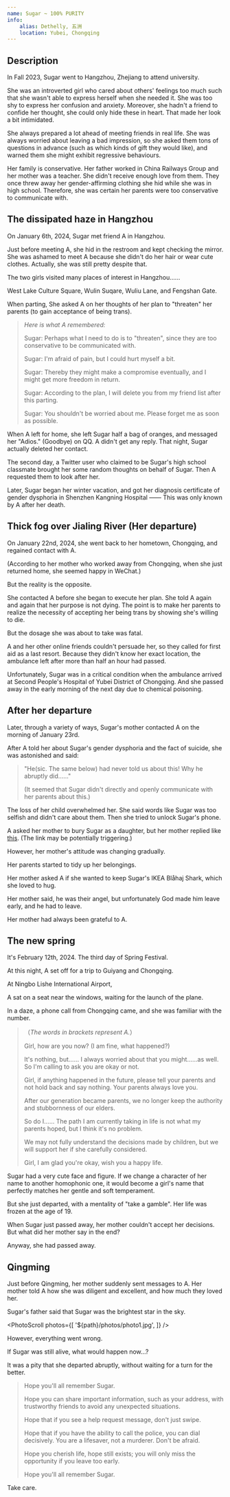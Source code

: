```yaml
---
name: Sugar ~ 100% PURITY
info:
    alias: Dethelly, 五洲
    location: Yubei, Chongqing
---
```


## Description

In Fall 2023, Sugar went to Hangzhou, Zhejiang to attend university.

She was an introverted girl who cared about others' feelings too much such that she wasn't able to express herself when she needed it.
She was too shy to express her confusion and anxiety.
Moreover, she hadn't a friend to confide her thought, she could only hide these in heart. 
That made her look a bit intimidated.

She always prepared a lot ahead of meeting friends in real life.
She was always worried about leaving a bad impression, so she asked them tons of questions in advance (such as which kinds of gift they would like), and warned them she might exhibit regressive behaviours.

Her family is conservative.
Her father worked in China Railways Group and her mother was a teacher.
She didn't receive enough love from them.
They once threw away her gender-affirming clothing she hid while she was in high school.
Therefore, she was certain her parents were too conservative to communicate with.

## The dissipated haze in Hangzhou

On January 6th, 2024, Sugar met friend A in Hangzhou.

Just before meeting A, she hid in the restroom and kept checking the mirror.
She was ashamed to meet A because she didn't do her hair or wear cute clothes.
Actually, she was still pretty despite that.

The two girls visited many places of interest in Hangzhou……

West Lake Culture Square, Wulin Suqare, Wuliu Lane, and Fengshan Gate.

When parting, She asked A on her thoughts of her plan to "threaten" her parents (to gain acceptance of being trans).

> *Here is what A remembered:*
>
> Sugar: Perhaps what I need to do is to "threaten", since they are too conservative to be communicated with.
> 
> Sugar: I'm afraid of pain, but I could hurt myself a bit.
> 
> Sugar: Thereby they might make a compromise eventually, and I might get more freedom in return.
>
> Sugar: According to the plan, I will delete you from my friend list after this parting.
>
> Sugar: You shouldn't be worried about me. Please forget me as soon as possible.

When A left for home, she left Sugar half a bag of oranges, and messaged her "Adios." (Goodbye) on QQ.
A didn't get any reply.
That night, Sugar actually deleted her contact.

The second day, a Twitter user who claimed to be Sugar's high school classmate brought her some random thoughts on behalf of Sugar.
Then A requested them to look after her.

Later, Sugar began her winter vacation, and got her diagnosis certificate of gender dysphoria in Shenzhen Kangning Hospital —— This was only known by A after her death.

## Thick fog over Jialing River (Her departure)

On January 22nd, 2024, she went back to her hometown, Chongqing, and regained contact with A.

(According to her mother who worked away from Chongqing, when she just returned home, she seemed happy in WeChat.)

But the reality is the opposite.

She contacted A before she began to execute her plan.
She told A again and again that her purpose is not dying.
The point is to make her parents to realize the necessity of accepting her being trans by showing she's willing to die.

But the dosage she was about to take was fatal.

A and her other online friends couldn't persuade her, so they called for first aid as a last resort.
Because they didn't know her exact location, the ambulance left after more than half an hour had passed.

Unfortunately, Sugar was in a critical condition when the ambulance arrived at Second People's Hospital of Yubei District of Chongqing.
And she passed away in the early morning of the next day due to chemical poisoning.

## After her departure

Later, through a variety of ways, Sugar's mother contacted A on the morning of January 23rd.

After A told her about Sugar's gender dysphoria and the fact of suicide, she was astonished and said:

> "He(sic. The same below) had never told us about this! Why he abruptly did……"
>
> (It seemed that Sugar didn't directly and openly communicate with her parents about this.)

The loss of her child overwhelmed her.
She said words like Sugar was too selfish and didn't care about them.
Then she tried to unlock Sugar's phone.

A asked her mother to bury Sugar as a daughter, but her mother replied like [this](https://twitter.com/KiraRettosei/status/1749728762261012752?s=19).
(The link may be potentially triggering.)

However, her mother's attitude was changing gradually.

Her parents started to tidy up her belongings.

Her mother asked A if she wanted to keep Sugar's IKEA Blåhaj Shark, which she loved to hug.

Her mother said, he was their angel, but unfortunately God made him leave early, and he had to leave.

Her mother had always been grateful to A.

## The new spring

It's February 12th, 2024. The third day of Spring Festival.

At this night, A set off for a trip to Guiyang and Chongqing.

At Ningbo Lishe International Airport,

A sat on a seat near the windows, waiting for the launch of the plane.

In a daze, a phone call from Chongqing came, and she was familiar with the number.

>（*The words in brackets represent A.*）
>
> Girl, how are you now? (I am fine, what happened?)
>
> It's nothing, but…… I always worried about that you might……as well. So I'm calling to ask you are okay or not.
> 
> Girl, if anything happened in the future, please tell your parents and not hold back and say nothing. Your parents always love you.
> 
> After our generation became parents, we no longer keep the authority and stubbornness of our elders.
> 
> So do I…… The path I am currently taking in life is not what my parents hoped, but I think it's no problem.
>
> We may not fully understand the decisions made by children, but we will support her if she carefully considered.
> 
> Girl, I am glad you're okay, wish you a happy life.

Sugar had a very cute face and figure.
If we change a character of her name to another homophonic one, it would become a girl's name that perfectly matches her gentle and soft temperament.

But she just departed, with a mentality of "take a gamble".
Her life was frozen at the age of 19.

When Sugar just passed away, her mother couldn't accept her decisions. But what did her mother say in the end?

Anyway, she had passed away.

## Qingming

<!-- 关于清明的翻译问题，海外有 Ching Ming 之说，此处取现代汉语拼音翻译。对于“清明节”，Festival可以包括清明的踏青部分，但此处基于条目的追思方向，故省去Festival。 -->

Just before Qingming, her mother suddenly sent messages to A.
Her mother told A how she was diligent and excellent, and how much they loved her.

Sugar's father said that Sugar was the brightest star in the sky.

<PhotoScroll photos={[
    '${path}/photos/photo1.jpg',
]} />

However, everything went wrong.

If Sugar was still alive, what would happen now...?

It was a pity that she departed abruptly, without waiting for a turn for the better.

> Hope you'll all remember Sugar.
> 
> Hope you can share important information, such as your address, with trustworthy friends to avoid any unexpected situations.
> 
> Hope that if you see a help request message, don't just swipe.
> 
> Hope that if you have the ability to call the police, you can dial decisively. You are a lifesaver, not a murderer. Don't be afraid.
> 
> Hope you cherish life, hope still exists; you will only miss the opportunity if you leave too early.
> 
> Hope you'll all remember Sugar.

Take care.

<!-- Contributor：[KiraRettosei](http://github.com/KiraRettosei) -->
<!-- The contributor of this entry is anonymous on the fore-end -->
